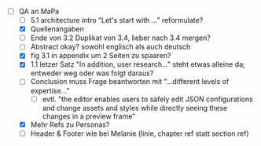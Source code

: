 
- [ ] QA an MaPa
	- [ ] 5.1 architecture intro "Let's start with ..." reformulate?
	- [x] Quellenangaben
	- [ ] Ende von 3.2 Duplikat von 3.4, lieber nach 3.4 mergen?
	- [ ] Abstract okay? sowohl englisch als auch deutsch
	- [x] fig 3.1 in appendix um 2 Seiten zu spaaren?
	- [x] 1.1 letzer Satz "In addition, user research..." steht etwas alleine da; entweder weg oder was folgt daraus?
	- [ ] Conclusion muss Frage beantworten mit "...different levels of expertise..." 
		- [ ] evtl. "the editor enables users to safely edit JSON configurations and change assets and styles while directly seeing these changes in a preview frame"
	- [x]  Mehr Refs zu Personas?
	- [ ] Header & Footer wie bei Melanie (linie, chapter ref statt section ref)